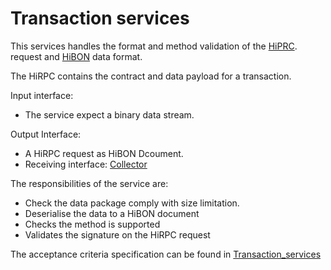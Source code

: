 # Transaction services

This services handles the format and method validation of the [HiPRC](/documents/protocols/hibon/Hash_invariant_Remote_Procedure_Call.md). request and [HiBON](/documents/protocols/hibon/Hash_invariant_Binary_Object_Notation.md) data format. 

The HiRPC contains the contract and data payload for a transaction. 

Input interface: 

  - The service expect a binary data stream. 

Output Interface:

  - A HiRPC request as HiBON Dcoument. 
  - Receiving interface: [Collector](documents/architecture/Collector.md)

The responsibilities of the service are:

  - Check the data package comply with size limitation.
  - Deserialise the data to a HiBON document
  - Checks the method is supported
  - Validates the signature on the HiRPC request

The acceptance criteria specification can be found in [Transaction_services](/bdd/tagion/testbench/services/Transaction_service.md)
